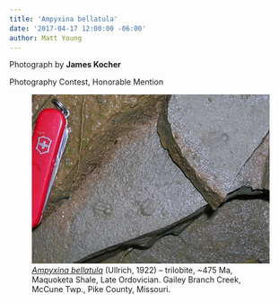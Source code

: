 ```yaml
---
title: 'Ampyxina bellatula'
date: '2017-04-17 12:00:00 -06:00'
author: Matt Young
---
```

Photograph by **James Kocher**

Photography Contest, Honorable Mention
<figure>
<img src="/uploads/2017/Kocher_Ampyxina-bellatula Ulrich1922Trilobite.jpg" alt="Trilobite"/>
<figcaption>
<a href="https://en.wikipedia.org/wiki/Maquoketa_Group"><i>Ampyxina bellatula</i></a> (Ullrich, 1922) &ndash; trilobite, ~475 Ma, Maquoketa Shale, Late Ordovician. Gailey Branch Creek, McCune Twp., Pike County, Missouri.
</figcaption>
</figure>
